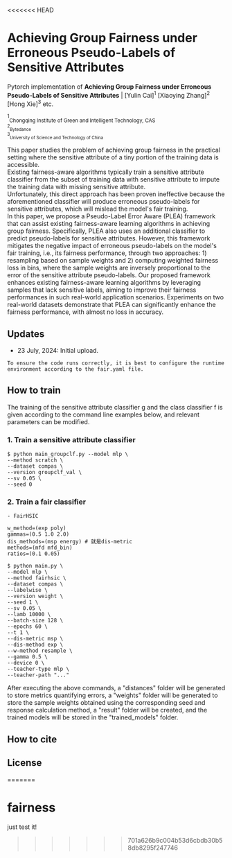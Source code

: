 <<<<<<< HEAD
# Achieving Group Fairness under Erroneous Pseudo-Labels of Sensitive Attributes

Pytorch implementation of <strong>Achieving Group Fairness under Erroneous
Pseudo-Labels of Sensitive Attributes</strong> | 
[Yulin Cai]<sup>1</sup> [Xiaoying Zhang]<sup>2</sup> [Hong Xie]<sup>3</sup> etc.

<sup>1</sup><sub>Chongqing Institute of Green and Intelligent Technology, CAS<br>
<sup>2</sup><sub>Bytedance</sub><br>
<sup>3</sup><sub>University of Science and Technology of China

This paper studies the problem of achieving group fairness 
in the practical setting where the sensitive attribute of 
a tiny portion of the training data is accessible.   
Existing fairness-aware algorithms typically 
train a sensitive attribute classifier from
the subset of training data with sensitive attribute 
to impute the training data with missing sensitive attribute.  
Unfortunately, this direct approach has been proven ineffective because the aforementioned classifier will produce erroneous pseudo-labels for sensitive attributes, which will mislead the model's fair training.  
In this paper, we propose a Pseudo-Label Error Aware (PLEA) framework that can assist existing fairness-aware learning algorithms in achieving group fairness. Specifically, PLEA also uses an additional classifier to predict pseudo-labels for sensitive attributes. However, this framework mitigates the negative impact of erroneous pseudo-labels on the model's fair training, i.e., its fairness performance, through two approaches: 1) resampling based on sample weights and 2) computing weighted fairness loss in bins, where the sample weights are inversely proportional to the error of the sensitive attribute pseudo-labels.
Our proposed framework enhances existing fairness-aware learning algorithms by leveraging samples that lack sensitive labels, aiming to improve their fairness performances in such real-world application scenarios. Experiments on two real-world datasets demonstrate that PLEA can significantly enhance the fairness performance, with almost no loss in accuracy.

## Updates

- 23 July, 2024: Initial upload.
    
```
To ensure the code runs correctly, it is best to configure the runtime environment according to the fair.yaml file.
```    
## How to train 
   The training of the sensitive attribute classifier g and the class classifier f is given according to the command line examples below, and relevant parameters can be modified.

### 1. Train a sensitive attribute classifier
```
$ python main_groupclf.py --model mlp \
--method scratch \
--dataset compas \
--version groupclf_val \
--sv 0.05 \
--seed 0  
```

### 2. Train a fair classifier

```
- FairHSIC
```
```
w_method=(exp poly)
gammas=(0.5 1.0 2.0)
dis_methods=(msp energy) # 就是dis-metric
methods=(mfd mfd_bin)
ratios=(0.1 0.05)

$ python main.py \
--model mlp \
--method fairhsic \
--dataset compas \
--labelwise \
--version weight \
--seed 1 \
--sv 0.05 \
--lamb 10000 \
--batch-size 128 \
--epochs 60 \
--t 1 \
--dis-metric msp \
--dis-method exp \
--w-method resample \
--gamma 0.5 \
--device 0 \
--teacher-type mlp \
--teacher-path "..."
```
After executing the above commands, a "distances" folder will be generated to store metrics quantifying errors, a "weights" folder will be generated to store the sample weights obtained using the corresponding seed and response calculation method, a "result" folder will be created, and the trained models will be stored in the "trained_models" folder.

## How to cite


## License


=======
# fairness
just test it!
>>>>>>> 701a626b9c004b53d6cbdb30b58db8295f247746
